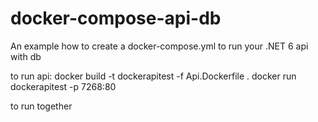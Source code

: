 # docker-compose-api-db
An example how to create a docker-compose.yml to run your .NET 6 api with db


to run api:
docker build -t dockerapitest -f Api.Dockerfile .
docker run dockerapitest -p 7268:80

to run together